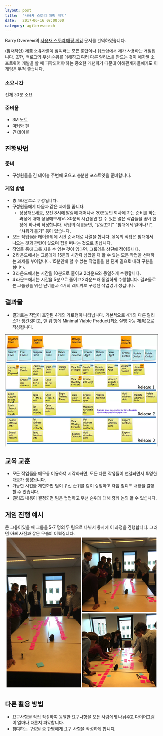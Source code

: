 ```yaml
---
layout: post
title:  "사용자 스토리 매핑 게임"
date:   2017-06-16 08:00:00
category: agileresearch
---
```


Barry Overeem의 [사용자 스토리 매핑 게임](http://www.barryovereem.com/the-user-story-mapping-game/) 문서를 번역하였습니다.

(잠재적인) 제품 소유자들이 참여하는 모든 훈련이나 워크샵에서 제가 사용하는 게임입니다. 또한, 백로그의 우선 순위를 이해하고 여러 다른 릴리스를 만드는 것이 애자일 소프트웨어 개발을 할 때 파악되어야 하는 중요한 개념이기 때문에 이해관계자들에게도 이 게임은 무척 좋습니다.

### 소요시간
전체 30분 소요

### 준비물
* 3M 노트
* 마커와 펜
* 긴 테이블

## 진행방법

### 준비
* 구성원들을 긴 테이블 주변에 모으고 충분한 포스트잇을 준비합니다.

### 게임 방법
* 총 4라운드로 구성됩니다.
* 구성원들에게 다음과 같은 과제를 줍니다. 
  * 상상해보세요, 오전 8시에 알람에 깨어나서 30분동안 회사에 가는 준비를 하는 과정에 대해 상상해보세요. 30분의 시간동안 할 수 있는 많은 작업들을 종이 한장에 하나씩 작성합니다. 작업의 예를들면, “알람끄기”, “침대에서 일어나기”, “샤워기 틀기” 등이 있습니다.
* 모든 작업들을 테이블위에 시간 순서대로 나열을 합니다. 왼쪽의 작업은 침대에서 나오는 것과 관련이 있으며 집을 떠나는 것으로 끝납니다.
* 작업들 중에 그룹 지을 수 있는 것이 있다면, 그룹명을 상단에 적어줍니다.
* 2 라운드에서는 그룹에게 15분의 시간이 남았을 때 할 수 있는 모든 작업을 선택하는 과제를 부여합니다. 15분안에 할 수 없는 작업들을 한 단계 밑으로 내려 구분을 합니다.
* 3 라운드에서는 시간을 10분으로 줄이고 2라운드와 동일하게 수행합니다.
* 4 라운드에서는 시간을 5분으로 줄이고 2라운드와 동일하게 수행합니다. 결과물로는 그룹핑을 위한 단어들과 4개의 레이어로 구성된 작업명이 생깁니다.

## 결과물
* 결과로는 작업이 포함된 4개의 가로행이 나타납니다. 기본적으로 4개의 다른 릴리스가 생긴것이고, 맨 위 행에 Minimal Viable Product(최소 실행 가능 제품)으로 작성됩니다.
<img src="/images/agileresearch/userstorymapping.png"/>

## 교육 교훈
* 모든 작업들을 메모을 이용하여 시각화하면, 모든 다른 작업들이 연결되면서 투명한 개요가 생성됩니다.
* 가능한 시간을 제한하면 팀이 우선 순위를 같이 설정하고 다음 릴리즈 내용을 결정할 수 있습니다.
* 릴리즈 내용이 결정되면 팀은 협업하고 우선 순위에 대해 함께 논의 할 수 있습니다.

## 게임 진행 예시
큰 그룹이있을 때 그룹을 5-7 명의 두 팀으로 나눠서 동시에 이 과정을 진행합니다. 그러면 아래 사진과 같은 모습이 이뤄집니다.
<img src="/images/agileresearch/examplesofthegame.png"/>


## 다른 활용 방법
* 요구사항을 직접 작성하여 동일한 요구사항을 모든 사람에게 나눠주고 다이어그램이 얼마나 다른지 파악합니다.
* 참여하는 구성원 중 한명에게 요구 사항을 작성하게 합니다.



